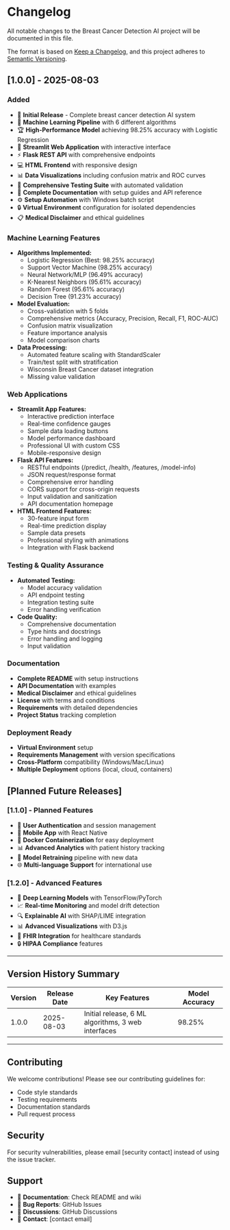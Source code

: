 # Changelog

All notable changes to the Breast Cancer Detection AI project will be documented in this file.

The format is based on [Keep a Changelog](https://keepachangelog.com/en/1.0.0/),
and this project adheres to [Semantic Versioning](https://semver.org/spec/v2.0.0.html).

## [1.0.0] - 2025-08-03

### Added
- 🎉 **Initial Release** - Complete breast cancer detection AI system
- 🤖 **Machine Learning Pipeline** with 6 different algorithms
- 🏆 **High-Performance Model** achieving 98.25% accuracy with Logistic Regression  
- 🎨 **Streamlit Web Application** with interactive interface
- ⚡ **Flask REST API** with comprehensive endpoints
- 💻 **HTML Frontend** with responsive design
- 📊 **Data Visualizations** including confusion matrix and ROC curves
- 🧪 **Comprehensive Testing Suite** with automated validation
- 📖 **Complete Documentation** with setup guides and API reference
- ⚙️ **Setup Automation** with Windows batch script
- 🔒 **Virtual Environment** configuration for isolated dependencies
- 📋 **Medical Disclaimer** and ethical guidelines

### Machine Learning Features
- **Algorithms Implemented:**
  - Logistic Regression (Best: 98.25% accuracy)
  - Support Vector Machine (98.25% accuracy)
  - Neural Network/MLP (96.49% accuracy)
  - K-Nearest Neighbors (95.61% accuracy)
  - Random Forest (95.61% accuracy) 
  - Decision Tree (91.23% accuracy)
- **Model Evaluation:**
  - Cross-validation with 5 folds
  - Comprehensive metrics (Accuracy, Precision, Recall, F1, ROC-AUC)
  - Confusion matrix visualization  
  - Feature importance analysis
  - Model comparison charts
- **Data Processing:**
  - Automated feature scaling with StandardScaler
  - Train/test split with stratification
  - Wisconsin Breast Cancer dataset integration
  - Missing value validation

### Web Applications
- **Streamlit App Features:**
  - Interactive prediction interface
  - Real-time confidence gauges  
  - Sample data loading buttons
  - Model performance dashboard
  - Professional UI with custom CSS
  - Mobile-responsive design
- **Flask API Features:**
  - RESTful endpoints (/predict, /health, /features, /model-info)
  - JSON request/response format
  - Comprehensive error handling
  - CORS support for cross-origin requests
  - Input validation and sanitization
  - API documentation homepage
- **HTML Frontend Features:**
  - 30-feature input form
  - Real-time prediction display
  - Sample data presets
  - Professional styling with animations
  - Integration with Flask backend

### Testing & Quality Assurance
- **Automated Testing:**
  - Model accuracy validation
  - API endpoint testing
  - Integration testing suite
  - Error handling verification
- **Code Quality:**
  - Comprehensive documentation
  - Type hints and docstrings
  - Error handling and logging
  - Input validation

### Documentation
- **Complete README** with setup instructions
- **API Documentation** with examples  
- **Medical Disclaimer** and ethical guidelines
- **License** with terms and conditions
- **Requirements** with detailed dependencies
- **Project Status** tracking completion

### Deployment Ready
- **Virtual Environment** setup
- **Requirements Management** with version specifications
- **Cross-Platform** compatibility (Windows/Mac/Linux)
- **Multiple Deployment** options (local, cloud, containers)

## [Planned Future Releases]

### [1.1.0] - Planned Features
- 🔐 **User Authentication** and session management
- 📱 **Mobile App** with React Native
- 🐳 **Docker Containerization** for easy deployment
- 📊 **Advanced Analytics** with patient history tracking
- 🔄 **Model Retraining** pipeline with new data
- 🌐 **Multi-language Support** for international use

### [1.2.0] - Advanced Features
- 🧠 **Deep Learning Models** with TensorFlow/PyTorch
- 📈 **Real-time Monitoring** and model drift detection
- 🔍 **Explainable AI** with SHAP/LIME integration
- 📊 **Advanced Visualizations** with D3.js
- 🏥 **FHIR Integration** for healthcare standards
- 🔒 **HIPAA Compliance** features

---

## Version History Summary

| Version | Release Date | Key Features | Model Accuracy |
|---------|-------------|--------------|----------------|
| 1.0.0   | 2025-08-03  | Initial release, 6 ML algorithms, 3 web interfaces | 98.25% |

---

## Contributing

We welcome contributions! Please see our contributing guidelines for:
- Code style standards
- Testing requirements  
- Documentation standards
- Pull request process

## Security

For security vulnerabilities, please email [security contact] instead of using the issue tracker.

## Support

- 📖 **Documentation**: Check README and wiki
- 🐛 **Bug Reports**: GitHub Issues
- 💬 **Discussions**: GitHub Discussions  
- 📧 **Contact**: [contact email]
